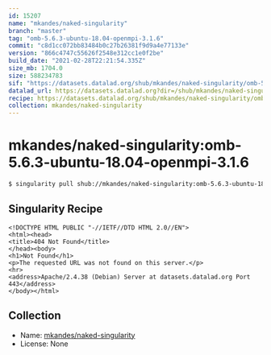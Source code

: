 ```yaml
---
id: 15207
name: "mkandes/naked-singularity"
branch: "master"
tag: "omb-5.6.3-ubuntu-18.04-openmpi-3.1.6"
commit: "c8d1cc072bb83484b0c27b26381f9d9a4e77133e"
version: "866c4747c55626f2548e312cc1e0f2be"
build_date: "2021-02-28T22:21:54.335Z"
size_mb: 1704.0
size: 588234783
sif: "https://datasets.datalad.org/shub/mkandes/naked-singularity/omb-5.6.3-ubuntu-18.04-openmpi-3.1.6/2021-02-28-c8d1cc07-866c4747/866c4747c55626f2548e312cc1e0f2be.sif"
datalad_url: https://datasets.datalad.org?dir=/shub/mkandes/naked-singularity/omb-5.6.3-ubuntu-18.04-openmpi-3.1.6/2021-02-28-c8d1cc07-866c4747/
recipe: https://datasets.datalad.org/shub/mkandes/naked-singularity/omb-5.6.3-ubuntu-18.04-openmpi-3.1.6/2021-02-28-c8d1cc07-866c4747/Singularity
collection: mkandes/naked-singularity
---
```


# mkandes/naked-singularity:omb-5.6.3-ubuntu-18.04-openmpi-3.1.6

```bash
$ singularity pull shub://mkandes/naked-singularity:omb-5.6.3-ubuntu-18.04-openmpi-3.1.6
```

## Singularity Recipe

```singularity
<!DOCTYPE HTML PUBLIC "-//IETF//DTD HTML 2.0//EN">
<html><head>
<title>404 Not Found</title>
</head><body>
<h1>Not Found</h1>
<p>The requested URL was not found on this server.</p>
<hr>
<address>Apache/2.4.38 (Debian) Server at datasets.datalad.org Port 443</address>
</body></html>
```

## Collection

 - Name: [mkandes/naked-singularity](https://github.com/mkandes/naked-singularity)
 - License: None

